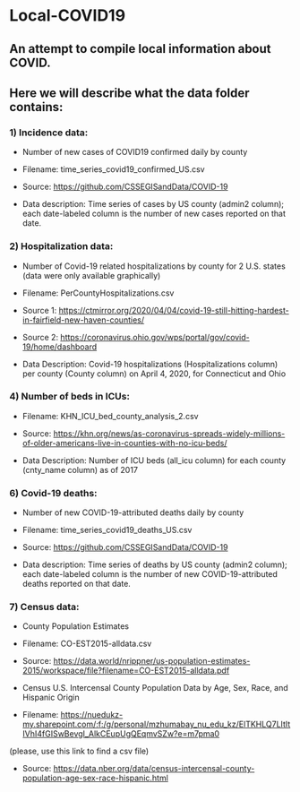 # Local-COVID19
## An attempt to compile local information about COVID.

## Here we will describe what the data folder contains:

### 1) Incidence data: 

  - Number of new cases of COVID19 confirmed daily by county

  - Filename: time_series_covid19_confirmed_US.csv

  - Source:  https://github.com/CSSEGISandData/COVID-19

  - Data description: Time series of cases by US county (admin2 column); each date-labeled column is the number of new cases reported on that date.
  
### 2) Hospitalization data:

  - Number of Covid-19 related hospitalizations by county for 2 U.S. states (data were only available graphically)
  
  - Filename: PerCountyHospitalizations.csv
  
  - Source 1: https://ctmirror.org/2020/04/04/covid-19-still-hitting-hardest-in-fairfield-new-haven-counties/
  
  - Source 2: https://coronavirus.ohio.gov/wps/portal/gov/covid-19/home/dashboard
  
  - Data Description: Covid-19 hospitalizations (Hospitalizations column) per county (County column) on April 4, 2020, for Connecticut and Ohio
  
### 4) Number of beds in ICUs:

  - Filename: KHN_ICU_bed_county_analysis_2.csv 
  
  - Source: https://khn.org/news/as-coronavirus-spreads-widely-millions-of-older-americans-live-in-counties-with-no-icu-beds/
  
  - Data Description: Number of ICU beds (all_icu column) for each county (cnty_name column) as of 2017
  
### 6) Covid-19 deaths:

  - Number of new COVID-19-attributed deaths daily by county

  - Filename: time_series_covid19_deaths_US.csv

  - Source:  https://github.com/CSSEGISandData/COVID-19

  - Data description: Time series of deaths by US county (admin2 column); each date-labeled column is the number of new COVID-19-attributed deaths reported on that date.
  
  ### 7) Census data:
  
  - County Population Estimates
  
  - Filename: CO-EST2015-alldata.csv
  
  - Source: https://data.world/nrippner/us-population-estimates-2015/workspace/file?filename=CO-EST2015-alldata.pdf
  
  
  - Census U.S. Intercensal County Population Data by Age, Sex, Race, and Hispanic Origin
  
  - Filename: https://nuedukz-my.sharepoint.com/:f:/g/personal/mzhumabay_nu_edu_kz/ElTKHLQ7LItItIVhI4fGISwBevgI_AlkCEupUgQEqmvSZw?e=m7pma0
  
  (please, use this link to find a csv file)
  
  - Source: https://data.nber.org/data/census-intercensal-county-population-age-sex-race-hispanic.html
  

